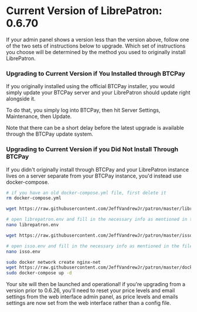 <h1>Current Version of LibrePatron: 0.6.70</h1>

If your admin panel shows a version less than the version above, follow one of the two sets of instructions below to upgrade. Which set of instructions you choose will be determined by the method you used to originally install LibrePatron.

<h3>Upgrading to Current Version if You Installed through BTCPay</h3>

If you originally installed using the official BTCPay installer, you would simply update your BTCPay server and your LibrePatron should update right alongside it. 

To do that, you simply log into BTCPay, then hit Server Settings, Maintenance, then Update.

Note that there can be a short delay before the latest upgrade is available through the BTCPay update system.

<h3>Upgrading to Current Version if you Did Not Install Through BTCPay</h3>

If you didn't originally install through BTCPay and your LibrePatron instance lives on a server separate from your BTCPay instance, you'd instead use docker-compose.

```bash
# if you have an old docker-compose.yml file, first delete it
rm docker-compose.yml

wget https://raw.githubusercontent.com/JeffVandrewJr/patron/master/librepatron.env

# open librepatron.env and fill in the necessary info as mentioned in the file comments, and then save
nano librepatron.env

wget https://raw.githubusercontent.com/JeffVandrewJr/patron/master/isso.env

# open isso.env and fill in the necessary info as mentioned in the file comments, and then save
nano isso.env

sudo docker network create nginx-net
wget https://raw.githubusercontent.com/JeffVandrewJr/patron/master/docker-compose.yml
sudo docker-compose up -d
```
Your site will then be launched and operational! if you're upgrading from a version prior to 0.6.26, you'll need to reset your price levels and email settings from the web interface admin panel, as price levels and emails settings are now set from the web interface rather than a config file.
